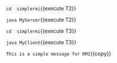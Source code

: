 `cd  simplermi`{{execute T2}}

`java MyServer`{{execute T2}}


`cd  simplermi`{{execute T3}}

`java MyClient`{{execute T3}}


`This is a simple message for RMI`{{copy}}


